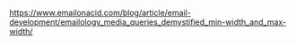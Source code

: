 https://www.emailonacid.com/blog/article/email-development/emailology_media_queries_demystified_min-width_and_max-width/
